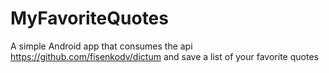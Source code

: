 # MyFavoriteQuotes
A simple Android app that consumes the api https://github.com/fisenkodv/dictum and save a list of your favorite quotes
